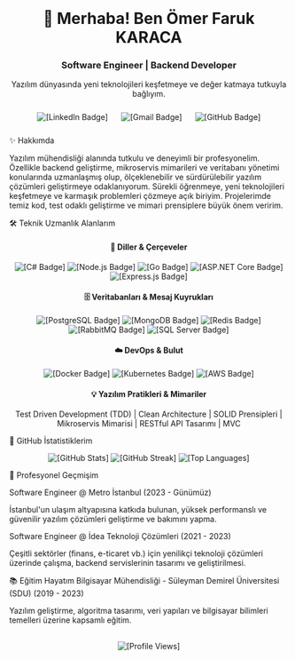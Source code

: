 <div align="center">
<img src="https://placehold.co/150x150/0077B5/FFFFFF?text=OFK" alt="" style="border-radius:50%; margin-bottom: 20px; box-shadow: 0 4px 8px rgba(0,0,0,0.2);" />
<h1>👋 Merhaba! Ben Ömer Faruk KARACA</h1>
<h3>Software Engineer | Backend Developer</h3>
<p>Yazılım dünyasında yeni teknolojileri keşfetmeye ve değer katmaya tutkuyla bağlıyım.</p>
</div>

<div align="center" style="margin-top: 25px; margin-bottom: 25px;">
<a href="https://www.linkedin.com/in/ofkrc" target="_blank" style="text-decoration: none; margin: 0 10px;">
<img src="https://img.shields.io/badge/LinkedIn-0077B5?style=for-the-badge&logo=linkedin&logoColor=white" alt="[LinkedIn Badge]" />
</a>
<a href="mailto:ofkrc@outlook.com" style="text-decoration: none; margin: 0 10px;">
<img src="https://img.shields.io/badge/Gmail-D14836?style=for-the-badge&logo=gmail&logoColor=white" alt="[Gmail Badge]" />
</a>
<a href="https://github.com/ofkrc" target="_blank" style="text-decoration: none; margin: 0 10px;">
<img src="https://img.shields.io/badge/GitHub-100000?style=for-the-badge&logo=github&logoColor=white" alt="[GitHub Badge]" />
</a>
</div>

✨ Hakkımda

Yazılım mühendisliği alanında tutkulu ve deneyimli bir profesyonelim. Özellikle backend geliştirme, mikroservis mimarileri ve veritabanı yönetimi konularında uzmanlaşmış olup, ölçeklenebilir ve sürdürülebilir yazılım çözümleri geliştirmeye odaklanıyorum. Sürekli öğrenmeye, yeni teknolojileri keşfetmeye ve karmaşık problemleri çözmeye açık biriyim. Projelerimde temiz kod, test odaklı geliştirme ve mimari prensiplere büyük önem veririm.

🛠️ Teknik Uzmanlık Alanlarım

<div align="center">
<h4>🚀 Diller & Çerçeveler</h4>
  
<p>
<img src="https://img.shields.io/badge/C%23-239120?style=for-the-badge&logo=c-sharp&logoColor=white" alt="[C# Badge]" />
<img src="https://img.shields.io/badge/Node.js-339933?style=for-the-badge&logo=node.js&logoColor=white" alt="[Node.js Badge]" />
<img src="https://img.shields.io/badge/Go-00ADD8?style=for-the-badge&logo=go&logoColor=white" alt="[Go Badge]" />
<img src="https://img.shields.io/badge/ASP.NET%20Core-512BD4?style=for-the-badge&logo=dotnet&logoColor=white" alt="[ASP.NET Core Badge]" />
<img src="https://img.shields.io/badge/Express.js-000000?style=for-the-badge&logo=express&logoColor=white" alt="[Express.js Badge]" />
</p>

<h4>🗄️ Veritabanları & Mesaj Kuyrukları</h4>

<p>
<img src="https://img.shields.io/badge/PostgreSQL-316192?style=for-the-badge&logo=postgresql&logoColor=white" alt="[PostgreSQL Badge]" />
<img src="https://img.shields.io/badge/MongoDB-47A248?style=for-the-badge&logo=mongodb&logoColor=white" alt="[MongoDB Badge]" />
<img src="https://img.shields.io/badge/Redis-DC382D?style=for-the-badge&logo=redis&logoColor=white" alt="[Redis Badge]" />
<img src="https://img.shields.io/badge/RabbitMQ-FF6600?style=for-the-badge&logo=rabbitmq&logoColor=white" alt="[RabbitMQ Badge]" />
<img src="https://img.shields.io/badge/SQL%20Server-CC2927?style=for-the-badge&logo=microsoft-sql-server&logoColor=white" alt="[SQL Server Badge]" />
</p>

<h4>☁️ DevOps & Bulut</h4>

<p>
<img src="https://img.shields.io/badge/Docker-2496ED?style=for-the-badge&logo=docker&logoColor=white" alt="[Docker Badge]" />
<img src="https://img.shields.io/badge/Kubernetes-326CE5?style=for-the-badge&logo=kubernetes&logoColor=white" alt="[Kubernetes Badge]" />
<img src="https://img.shields.io/badge/AWS-232F3E?style=for-the-badge&logo=amazon-aws&logoColor=white" alt="[AWS Badge]" />
</p>

<h4>💡 Yazılım Pratikleri & Mimariler</h4>

<p>
Test Driven Development (TDD) | Clean Architecture | SOLID Prensipleri | Mikroservis Mimarisi | RESTful API Tasarımı | MVC
</p>
</div>

🚀 GitHub İstatistiklerim

<div align="center">
<img src="https://github-readme-stats.vercel.app/api?username=ofkrc&show_icons=true&theme=github_dark&hide_border=true&count_private=true&line_height=25" alt="[GitHub Stats]" />
<img src="https://github-readme-streak-stats.herokuapp.com/?user=ofkrc&theme=github_dark&hide_border=true&line_height=25" alt="[GitHub Streak]" />
<img src="https://www.google.com/search?q=https://github-readme-stats.vercel.app/api/top-langs/%3Fusername%3Dofkrc%26layout%3Dcompact%26theme%3Dgithub_dark%26hide_border%3Dtrue%26langs_count%3D6" alt="[Top Languages]" />
</div>

💼 Profesyonel Geçmişim

Software Engineer @ Metro İstanbul (2023 - Günümüz)

İstanbul'un ulaşım altyapısına katkıda bulunan, yüksek performanslı ve güvenilir yazılım çözümleri geliştirme ve bakımını yapma.

Software Engineer @ İdea Teknoloji Çözümleri (2021 - 2023)

Çeşitli sektörler (finans, e-ticaret vb.) için yenilikçi teknoloji çözümleri üzerinde çalışma, backend servislerinin tasarımı ve geliştirilmesi.

📚 Eğitim Hayatım
Bilgisayar Mühendisliği - Süleyman Demirel Üniversitesi (SDU) (2019 - 2023)

Yazılım geliştirme, algoritma tasarımı, veri yapıları ve bilgisayar bilimleri temelleri üzerine kapsamlı eğitim.

<div align="center" style="margin-top: 30px;">
<img src="https://komarev.com/ghpvc/?username=ofkrc&color=blue&style=flat-square&label=Profile+Views" alt="[Profile Views]" />
</div>
